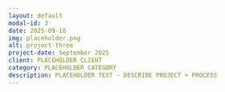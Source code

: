 ```yaml
---
layout: default
modal-id: 3
date: 2025-09-10
img: placeholder.png
alt: project-three
project-date: September 2025
client: PLACEHOLDER CLIENT
category: PLACEHOLDER CATEGORY
description: PLACEHOLDER TEXT - DESCRIBE PROJECT + PROCESS
---
```


